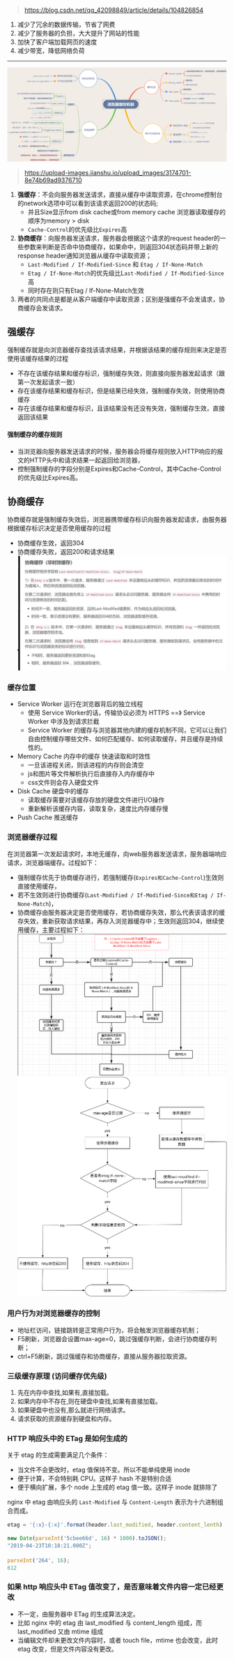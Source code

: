 > https://blog.csdn.net/qq_42098849/article/details/104826854

1. 减少了冗余的数据传输，节省了网费
2. 减少了服务器的负担，大大提升了网站的性能
3. 加快了客户端加载网页的速度
4. 减少带宽，降低网络负荷
<hr />

![Image text](img/浏览器缓存机制.webp)
>https://upload-images.jianshu.io/upload_images/3174701-8e74b69ad9376710
1. **强缓存**：不会向服务器发送请求，直接从缓存中读取资源，在chrome控制台的network选项中可以看到该请求返回200的状态码;
    + 并且Size显示from disk cache或from memory cache 浏览器读取缓存的顺序为memory > disk
    + `Cache-Control`的优先级比`Expires`高
2. **协商缓存**：向服务器发送请求，服务器会根据这个请求的request header的一些参数来判断是否命中协商缓存，如果命中，则返回304状态码并带上新的response header通知浏览器从缓存中读取资源；
    + `Last-Modified / If-Modified-Since` 和 `Etag / If-None-Match`
    + `Etag / If-None-Match`的优先级比L`ast-Modified / If-Modified-Since`高
    + 同时存在则只有Etag / If-None-Match生效
3. 两者的共同点是都是从客户端缓存中读取资源；区别是强缓存不会发请求，协商缓存会发请求。
## 强缓存
强制缓存就是向浏览器缓存查找该请求结果，并根据该结果的缓存规则来决定是否使用该缓存结果的过程
+ 不存在该缓存结果和缓存标识，强制缓存失效，则直接向服务器发起请求（跟第一次发起请求一致）
+ 存在该缓存结果和缓存标识，但是结果已经失效，强制缓存失效，则使用协商缓存
+ 存在该缓存结果和缓存标识，且该结果没有还没有失效，强制缓存生效，直接返回该结果
#### 强制缓存的缓存规则
+ 当浏览器向服务器发送请求的时候，服务器会将缓存规则放入HTTP响应的报文的HTTP头中和请求结果一起返回给浏览器，
+ 控制强制缓存的字段分别是Expires和Cache-Control，其中Cache-Control的优先级比Expires高。
## 协商缓存
协商缓存就是强制缓存失效后，浏览器携带缓存标识向服务器发起请求，由服务器根据缓存标识决定是否使用缓存的过程
+ 协商缓存生效，返回304
+ 协商缓存失败，返回200和请求结果
![Image text](img/协商缓存.jpg)

### 缓存位置
+ Service Worker 运行在浏览器背后的独立线程
    + 使用 Service Worker的话，传输协议必须为 HTTPS ==》  Service Worker 中涉及到请求拦截
    + Service Worker 的缓存与浏览器其他内建的缓存机制不同，它可以让我们自由控制缓存哪些文件、如何匹配缓存、如何读取缓存，并且缓存是持续性的。
+ Memory Cache 内存中的缓存 快速读取和时效性
    + 一旦该进程关闭，则该进程的内存则会清空
    + js和图片等文件解析执行后直接存入内存缓存中
    + css文件则会存入硬盘文件
+ Disk Cache 硬盘中的缓存
    + 读取缓存需要对该缓存存放的硬盘文件进行I/O操作
    + 重新解析该缓存内容，读取复杂，速度比内存缓存慢
+ Push Cache 推送缓存
### 浏览器缓存过程
在浏览器第一次发起请求时，本地无缓存，向web服务器发送请求，服务器端响应请求，浏览器端缓存。过程如下：
+ 强制缓存优先于协商缓存进行，若强制缓存(`Expires和Cache-Control`)生效则直接使用缓存，
+ 若不生效则进行协商缓存(`Last-Modified / If-Modified-Since和Etag / If-None-Match`)，
+ 协商缓存由服务器决定是否使用缓存，若协商缓存失效，那么代表该请求的缓存失效，重新获取请求结果，再存入浏览器缓存中；生效则返回304，继续使用缓存，主要过程如下：
![Image text](img/缓存流程.png)
![Image text](img/缓存流程图.png)
### 用户行为对浏览器缓存的控制
+ 地址栏访问，链接跳转是正常用户行为，将会触发浏览器缓存机制；
+ F5刷新，浏览器会设置max-age=0，跳过强缓存判断，会进行协商缓存判断；
+ ctrl+F5刷新，跳过强缓存和协商缓存，直接从服务器拉取资源。

### 三级缓存原理 (访问缓存优先级)
1. 先在内存中查找,如果有,直接加载。
2. 如果内存中不存在,则在硬盘中查找,如果有直接加载。
3. 如果硬盘中也没有,那么就进行网络请求。
4. 请求获取的资源缓存到硬盘和内存。

### HTTP 响应头中的 ETag 是如何生成的
关于 etag 的生成需要满足几个条件：
+ 当文件不会更改时，etag 值保持不变。所以不能单纯使用 inode
+ 便于计算，不会特别耗 CPU。这样子 hash 不是特别合适
+ 便于横向扩展，多个 node 上生成的 etag 值一致。这样子 inode 就排除了

nginx 中 etag 由响应头的 `Last-Modified` 与 `Content-Length` 表示为十六进制组合而成。
```js
etag = '{:x}-{:x}'.format(header.last_modified, header.content_lenth)
```

```js
new Date(parseInt('5cbee66d', 16) * 1000).toJSON();
"2019-04-23T10:18:21.000Z";

parseInt('264', 16);
612
```

### 如果 http 响应头中 ETag 值改变了，是否意味着文件内容一定已经更改
+ 不一定，由服务器中 ETag 的生成算法决定。
+ 比如 nginx 中的 etag 由 last_modified 与 content_length 组成，而 last_modified 又由 mtime 组成
+ 当编辑文件却未更改文件内容时，或者 touch file，mtime 也会改变，此时 etag 改变，但是文件内容没有更改。
